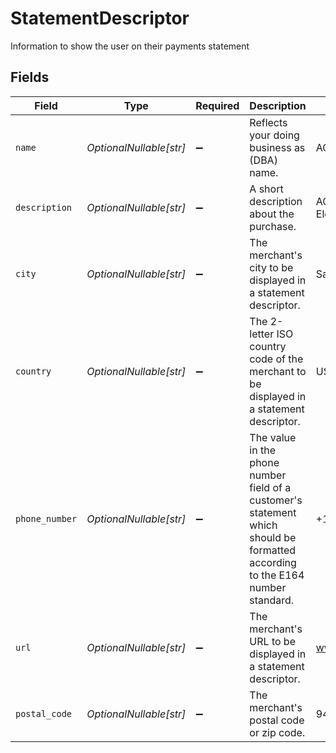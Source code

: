 # StatementDescriptor

Information to show the user on their payments statement


## Fields

| Field                                                                                                                          | Type                                                                                                                           | Required                                                                                                                       | Description                                                                                                                    | Example                                                                                                                        |
| ------------------------------------------------------------------------------------------------------------------------------ | ------------------------------------------------------------------------------------------------------------------------------ | ------------------------------------------------------------------------------------------------------------------------------ | ------------------------------------------------------------------------------------------------------------------------------ | ------------------------------------------------------------------------------------------------------------------------------ |
| `name`                                                                                                                         | *OptionalNullable[str]*                                                                                                        | :heavy_minus_sign:                                                                                                             | Reflects your doing business as (DBA) name.                                                                                    | ACME                                                                                                                           |
| `description`                                                                                                                  | *OptionalNullable[str]*                                                                                                        | :heavy_minus_sign:                                                                                                             | A short description about the purchase.                                                                                        | ACME San Jose Electronics                                                                                                      |
| `city`                                                                                                                         | *OptionalNullable[str]*                                                                                                        | :heavy_minus_sign:                                                                                                             | The merchant's city to be displayed in a statement descriptor.                                                                 | San Jose                                                                                                                       |
| `country`                                                                                                                      | *OptionalNullable[str]*                                                                                                        | :heavy_minus_sign:                                                                                                             | The 2-letter ISO country code of the merchant to be displayed in a statement descriptor.                                       | US                                                                                                                             |
| `phone_number`                                                                                                                 | *OptionalNullable[str]*                                                                                                        | :heavy_minus_sign:                                                                                                             | The value in the phone number field of a customer's statement which should be formatted according to the E164 number standard. | +1234567890                                                                                                                    |
| `url`                                                                                                                          | *OptionalNullable[str]*                                                                                                        | :heavy_minus_sign:                                                                                                             | The merchant's URL to be displayed in a statement descriptor.                                                                  | www.example.com                                                                                                                |
| `postal_code`                                                                                                                  | *OptionalNullable[str]*                                                                                                        | :heavy_minus_sign:                                                                                                             | The merchant's postal code or zip code.                                                                                        | 94560                                                                                                                          |